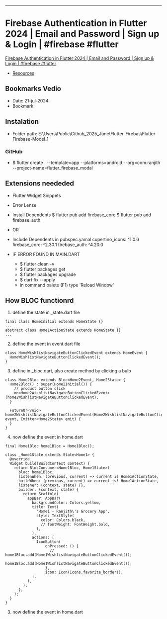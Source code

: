 __________________________________________________________
# Firebase Authentication in Flutter 2024 | Email and Password | Sign up & Login | #firebase #flutter
[Firebase Authentication in Flutter 2024 | Email and Password | Sign up & Login | #firebase #flutter](https://youtu.be/Xe-8igE1_JI?list=PL3vTvg37dBB2CZjmtjMk59DqHidQ_RJDa)

- [Resources]()

## Bookmarks Vedio
- Date: 21-jul-2024
- Bookmark: 

## Instalation
- Folder path: E:\Users\Public\Github_2025_June\Flutter-Firebas\Flutter-Firebase-Model_1
### GitHub
[]()

- $ flutter create . --template=app --platforms=android --org=com.ranjith --project-name=flutter_firebase_modal
## Extensions neededed
- Flutter Widget Snippets
- Error Lense

- Install Dependents 
    $ flutter pub add firebase_core
    $ flutter pub add firebase_auth
- OR
- Include Dependents in pubspec.yamal
  cupertino_icons: ^1.0.6
  firebase_core: ^2.30.1
  firebase_auth: ^4.20.0

- IF ERROR FOUND IN MAIN.DART
    - $ flutter clean -v
    - $ flutter packages get
    - $ flutter packages upgrade
    - $ dart fix --apply
    - in command palete (F1) type 'Reload Window'

## How BLOC functionrd
1. define the state in _state.dart file
````
final class HomeInitial extends HomeState {}
...
abstract class Home1ActionState extends HomeState {}
...
````

2. define the event in event.dart file
````
class HomeWishlistNavigateButtonClickedEvent extends HomeEvent {
  HomeWishlistNavigateButtonClickedEvent();
}
````

3. define in _bloc.dart, also create method by clicking a bulb
````
class Home2Bloc extends Bloc<Home2Event, Home2State> {
  Home2Bloc() : super(Home2Initial()) {
    // product button click
    on<Home2WishlistNavigateButtonClickedEvent>(home2WishlistNavigateButtonClickedEvent);
  }

  FutureOr<void> home2WishlistNavigateButtonClickedEvent(Home2WishlistNavigateButtonClickedEvent event, Emitter<Home2State> emit) {
  }
}
````

4. now define the event in home.dart
````
final Home1Bloc home1Bloc = Home1Bloc();

class _Home1State extends State<Home1> {
  @override
  Widget build(BuildContext context) {
    return BlocConsumer<Home1Bloc, Home1State>(
      bloc: home1Bloc,
      listenWhen: (previous, current) => current is Home1ActionState,
      buildWhen: (previous, current) => current is! Home1ActionState,
      listener: (context, state) {},
      builder: (context, state) {
        return Scaffold(
          appBar: AppBar(
            backgroundColor: Colors.yellow,
            title: Text(
              'Home1 - Ranjith\'s Grocery App',
              style: TextStyle(
                color: Colors.black,
                // fontWeight: FontWeight.bold,
              ),
            ),
            actions: [
              IconButton(
                  onPressed: () {
                    // home1Bloc.add(Home1WishlistNavigateButtonClickedEvent());
                    home1Bloc.add(Home1WishlistNavigateButtonClickedEvent());
                  },
                  icon: Icon(Icons.favorite_border)),
            ],
          ),
        );
      },
    );
  }
}
````

3. now define the event in home.dart 
